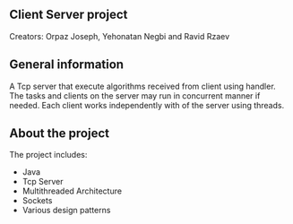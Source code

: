 ## Client Server project
Creators: Orpaz Joseph, Yehonatan Negbi and Ravid Rzaev

## General information 
A Tcp server that execute algorithms received from client using handler. The tasks and clients on the server may run in concurrent manner if needed. Each client works independently with of the server using threads.

## About the project
The project includes:

* Java
* Tcp Server
* Multithreaded Architecture
* Sockets
* Various design patterns
